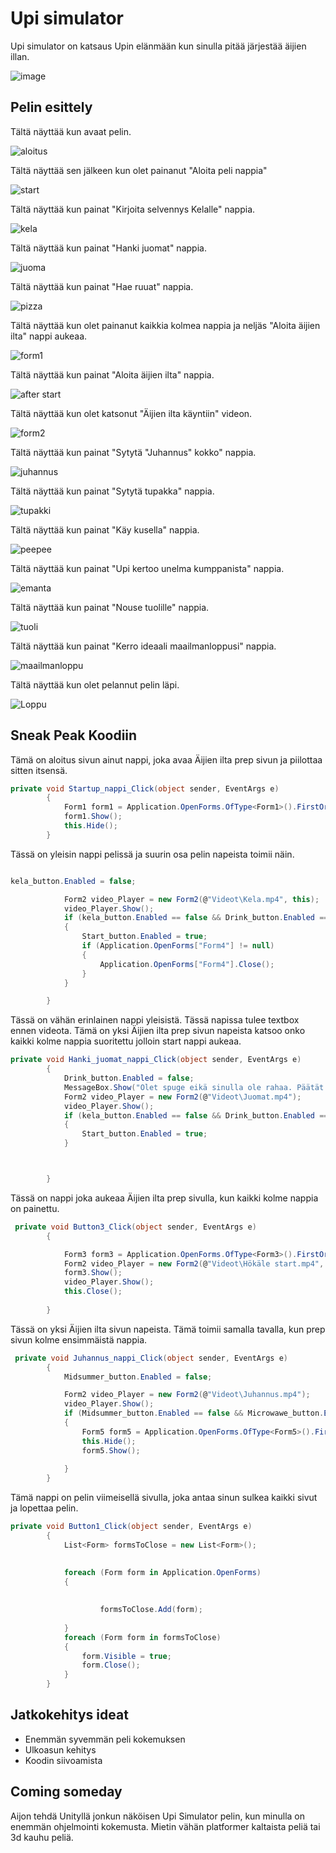 # Upi simulator

Upi simulator on katsaus Upin elänmään kun sinulla pitää järjestää äijien illan.

![image](https://github.com/Mill21/Upi-Simulator/assets/151001800/97f15d8f-1399-4296-b5b0-74173321a0e5)

## Pelin esittely

Tältä näyttää kun avaat pelin.

![aloitus](https://github.com/Mill21/Upi-Simulator/assets/151001800/2e10df81-0379-4d38-9314-8af873d05a80)

Tältä näyttää sen jälkeen kun olet painanut "Aloita peli nappia"

![start](https://github.com/Mill21/Upi-Simulator/assets/151001800/fa335e62-aa8c-41ae-85a6-2cd3f28f8027)

Tältä näyttää kun painat "Kirjoita selvennys Kelalle" nappia.

![kela](https://github.com/Mill21/Upi-Simulator/assets/151001800/b185689c-c2b3-42d8-816d-98d41eccf00b)

Tältä näyttää kun painat "Hanki juomat" nappia.

![juoma](https://github.com/Mill21/Upi-Simulator/assets/151001800/48154bf8-b423-4ae9-9068-13e6759511c4)

Tältä näyttää kun painat "Hae ruuat" nappia.

![pizza](https://github.com/Mill21/Upi-Simulator/assets/151001800/5e227ffa-ae3c-48b6-9196-18064b9a2ab6)

Tältä näyttää kun olet painanut kaikkia kolmea nappia ja neljäs "Aloita äijien ilta" nappi aukeaa.

![form1](https://github.com/Mill21/Upi-Simulator/assets/151001800/f9da4ffa-5812-4a08-a505-d3b6f42960f3)

Tältä näyttää kun painat "Aloita äijien ilta" nappia.

![after start](https://github.com/Mill21/Upi-Simulator/assets/151001800/3b4806cf-71d3-43fe-96de-3bade82b1feb)

Tältä näyttää kun olet katsonut "Äijien ilta käyntiin" videon.

![form2](https://github.com/Mill21/Upi-Simulator/assets/151001800/7939e7fe-3f7f-4db7-97dd-400295801365)

Tältä näyttää kun painat "Sytytä "Juhannus" kokko" nappia.

![juhannus](https://github.com/Mill21/Upi-Simulator/assets/151001800/431677d9-835a-4313-a595-cda26b2a9838)

Tältä näyttää kun painat "Sytytä tupakka" nappia.

![tupakki](https://github.com/Mill21/Upi-Simulator/assets/151001800/daa3a43c-cacc-42b4-86d4-e2b9e8e45802)

Tältä näyttää kun painat "Käy kusella" nappia.

![peepee](https://github.com/Mill21/Upi-Simulator/assets/151001800/141806cf-5b68-4d0d-a9d8-a3377eda4509)

Tältä näyttää kun painat "Upi kertoo unelma kumppanista" nappia.

![emanta](https://github.com/Mill21/Upi-Simulator/assets/151001800/34d2db86-f05f-4553-bf63-5d97c6adb7a3)

Tältä näyttää kun painat "Nouse tuolille" nappia.

![tuoli](https://github.com/Mill21/Upi-Simulator/assets/151001800/6366983a-3da7-44bb-b142-09054be99495)

Tältä näyttää kun painat "Kerro ideaali maailmanloppusi" nappia.

![maailmanloppu](https://github.com/Mill21/Upi-Simulator/assets/151001800/6e0ca76b-11d1-4412-9833-88692c6aaf4f)

Tältä näyttää kun olet pelannut pelin läpi.

![Loppu](https://github.com/Mill21/Upi-Simulator/assets/151001800/f6e0259b-0049-4615-8154-97fb4e491a17)


## Sneak Peak Koodiin

Tämä on aloitus sivun ainut nappi, joka avaa Äijien ilta prep sivun ja piilottaa sitten itsensä.

``` C#
private void Startup_nappi_Click(object sender, EventArgs e)
        {
            Form1 form1 = Application.OpenForms.OfType<Form1>().FirstOrDefault() ?? new Form1();
            form1.Show();
            this.Hide();
        }
```
Tässä on yleisin nappi pelissä ja suurin osa pelin napeista toimii näin. 

``` C#

kela_button.Enabled = false;

            Form2 video_Player = new Form2(@"Videot\Kela.mp4", this);
            video_Player.Show();
            if (kela_button.Enabled == false && Drink_button.Enabled == false && Pizza_button.Enabled == false)
            {
                Start_button.Enabled = true;
                if (Application.OpenForms["Form4"] != null)
                {
                    Application.OpenForms["Form4"].Close();
                }
            }

        }
```

Tässä on vähän erinlainen nappi yleisistä. Tässä napissa tulee textbox ennen videota. Tämä on yksi Äijien ilta prep sivun napeista katsoo onko kaikki kolme nappia suoritettu jolloin start nappi aukeaa.

``` C#
private void Hanki_juomat_nappi_Click(object sender, EventArgs e)
        {
            Drink_button.Enabled = false;
            MessageBox.Show("Olet spuge eikä sinulla ole rahaa. Päätät piilottaa juomia kaikkiin taskuihisi.");
            Form2 video_Player = new Form2(@"Videot\Juomat.mp4");
            video_Player.Show();
            if (kela_button.Enabled == false && Drink_button.Enabled == false && Pizza_button.Enabled == false)
            {
                Start_button.Enabled = true;
            }



        }
```

Tässä on nappi joka aukeaa Äijien ilta prep sivulla, kun kaikki kolme nappia on painettu.

``` C#
 private void Button3_Click(object sender, EventArgs e)
        {

            Form3 form3 = Application.OpenForms.OfType<Form3>().FirstOrDefault() ?? new Form3();
            Form2 video_Player = new Form2(@"Videot\Hökäle start.mp4", this);
            form3.Show();
            video_Player.Show();
            this.Close();
            
        }
```

Tässä on yksi Äijien ilta sivun napeista. Tämä toimii samalla tavalla, kun prep sivun kolme ensimmäistä nappia.

``` C#
 private void Juhannus_nappi_Click(object sender, EventArgs e)
        {
            Midsummer_button.Enabled = false;

            Form2 video_Player = new Form2(@"Videot\Juhannus.mp4");
            video_Player.Show();
            if (Midsummer_button.Enabled == false && Microwawe_button.Enabled == false && Pee_button.Enabled == false && Woman_button.Enabled == false && Chair_button.Enabled == false && Gameover_button.Enabled == false)
            {
                Form5 form5 = Application.OpenForms.OfType<Form5>().FirstOrDefault() ?? new Form5();
                this.Hide();
                form5.Show();
                
            }
        }
```

Tämä nappi on pelin viimeisellä sivulla, joka antaa sinun sulkea kaikki sivut ja lopettaa pelin.

``` C#
private void Button1_Click(object sender, EventArgs e)
        {
            List<Form> formsToClose = new List<Form>();

            
            foreach (Form form in Application.OpenForms)
            {
                
                
                    formsToClose.Add(form);
                
            }
            foreach (Form form in formsToClose)
            {
                form.Visible = true;  
                form.Close();
            }
        }
```

## Jatkokehitys ideat

- Enemmän syvemmän peli kokemuksen
- Ulkoasun kehitys
- Koodin siivoamista

## Coming someday

Aijon tehdä Unityllä jonkun näköisen Upi Simulator pelin, kun minulla on enemmän ohjelmointi kokemusta. Mietin vähän platformer kaltaista peliä tai 3d kauhu peliä.











